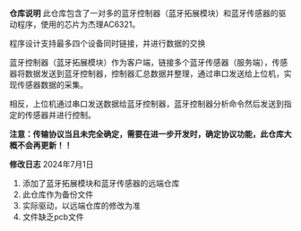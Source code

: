 **仓库说明**
此仓库包含了一对多的蓝牙控制器（蓝牙拓展模块）和蓝牙传感器的驱动程序，使用的芯片为杰理AC6321。

程序设计支持最多四个设备同时链接，并进行数据的交换

蓝牙控制器（蓝牙拓展模块）作为客户端，链接多个蓝牙传感器（服务端），传感器将数据发送到蓝牙控制器，控制器汇总数据并整理，通过串口发送给上位机，实现传感器数据的采集。

相反，上位机通过串口发送数据给蓝牙控制器，蓝牙控制器分析命令然后发送到指定的传感器并进行控制。


**注意：传输协议当且未完全确定，需要在进一步开发时，确定协议功能，此仓库大概不会再更新！！**

**修改日志**
2024年7月1日
1. 添加了蓝牙拓展模块和蓝牙传感器的远端仓库
2. 此仓库作为备份文件
3. 实际驱动，以远端仓库的修改为准
4. 文件缺乏pcb文件
